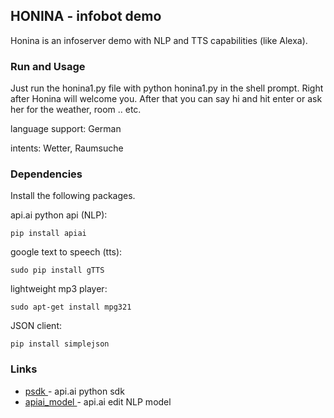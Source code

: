 ## HONINA - infobot demo
Honina is an infoserver demo with NLP and TTS capabilities (like Alexa).

### Run and Usage
Just run the honina1.py file with python honina1.py in the shell prompt. Right after Honina will welcome you. After that you can say hi and hit enter or ask her for the weather, room .. etc. 

language support: German

intents: Wetter, Raumsuche

### Dependencies
Install the following packages.

api.ai python api (NLP):
```
pip install apiai
```
google text to speech (tts):
```
sudo pip install gTTS
```
lightweight mp3 player:
```
sudo apt-get install mpg321
```
JSON client:
```
pip install simplejson
```

### Links
* [psdk ](https://github.com/api-ai/api-ai-python) - api.ai python sdk
* [apiai_model ](https://console.api.ai/) - api.ai edit NLP model
